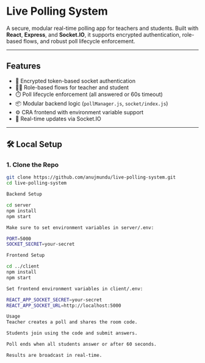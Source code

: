# Live Polling System

A secure, modular real-time polling app for teachers and students. Built with **React**, **Express**, and **Socket.IO**, it supports encrypted authentication, role-based flows, and robust poll lifecycle enforcement.

---

## Features

- 🔐 Encrypted token-based socket authentication
- 🧑‍🏫 Role-based flows for teacher and student
- ⏱️ Poll lifecycle enforcement (all answered or 60s timeout)
- 📦 Modular backend logic (`pollManager.js`, `socket/index.js`)
- ⚙️ CRA frontend with environment variable support
- 📡 Real-time updates via Socket.IO

---

## 🛠️ Local Setup

### 1. Clone the Repo

```bash
git clone https://github.com/anujmundu/live-polling-system.git
cd live-polling-system

Backend Setup

cd server
npm install
npm start

Make sure to set environment variables in server/.env:

PORT=5000
SOCKET_SECRET=your-secret

Frontend Setup

cd ../client
npm install
npm start

Set frontend environment variables in client/.env:

REACT_APP_SOCKET_SECRET=your-secret
REACT_APP_SOCKET_URL=http://localhost:5000

Usage
Teacher creates a poll and shares the room code.

Students join using the code and submit answers.

Poll ends when all students answer or after 60 seconds.

Results are broadcast in real-time.
